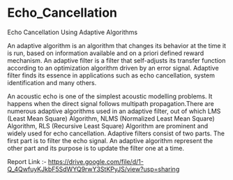 # Echo_Cancellation
Echo Cancellation Using Adaptive Algorithms

An adaptive algorithm is an algorithm that changes its behavior at the time it is run, based on information available and on a priori defined reward mechanism. An adaptive filter is a filter that self-adjusts its transfer function according to an optimization algorithm driven by an error signal. Adaptive filter finds its essence in applications such as echo cancellation, system identification and many others.

An acoustic echo is one of the simplest acoustic modelling problems. It happens when the direct signal follows multipath propagation.There are numerous adaptive algorithms used in an adaptive filter, out of which LMS (Least Mean Square) Algorithm, NLMS (Normalized Least Mean Square) Algorithm, RLS (Recursive Least  Square) Algorithm are prominent and widely used for echo cancellation. Adaptive filters consist of two parts. The first part is to filter the echo signal. An adaptive algorithm represent the other part and its purpose is to update the filter one at a time.

Report Link :- https://drive.google.com/file/d/1-Q_4QwfuyKJkbF5SdWYQ9rwY3StKPyJS/view?usp=sharing
